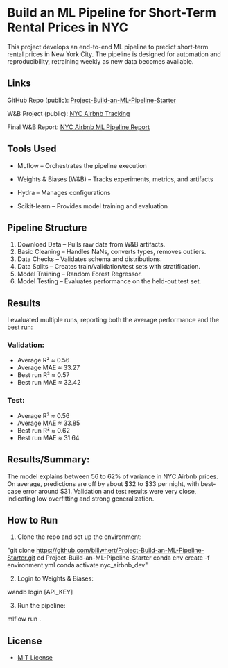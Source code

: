 # Build an ML Pipeline for Short-Term Rental Prices in NYC

This project develops an end-to-end ML pipeline to predict short-term rental prices in New York City. The pipeline is designed for automation and reproducibility, retraining weekly as new data becomes available.

## Links

GitHub Repo (public): [Project-Build-an-ML-Pipeline-Starter](https://github.com/billwhert/Project-Build-an-ML-Pipeline-Starter)

W&B Project (public): [NYC Airbnb Tracking](https://wandb.ai/wwhite29-skip/nyc_airbnb?nw=nwuserwwhite29)

Final W&B Report: [NYC Airbnb ML Pipeline Report](https://wandb.ai/wwhite29-skip/nyc_airbnb/reports/New-York-City-Airbnb-ML-Pipeline-Report-V1-0-0-V1-0-1--VmlldzoxNDQ4Njg5OQ)

## Tools Used

- MLflow – Orchestrates the pipeline execution

- Weights & Biases (W&B) – Tracks experiments, metrics, and artifacts

- Hydra – Manages configurations

- Scikit-learn – Provides model training and evaluation

## Pipeline Structure

1) Download Data – Pulls raw data from W&B artifacts.
2) Basic Cleaning – Handles NaNs, converts types, removes outliers.
3) Data Checks – Validates schema and distributions.
4) Data Splits – Creates train/validation/test sets with stratification.
5) Model Training – Random Forest Regressor.
6) Model Testing – Evaluates performance on the held-out test set.

## Results

I evaluated multiple runs, reporting both the average performance and the best run:

### Validation:

- Average R² ≈ 0.56
- Average MAE ≈ 33.27
- Best run R² ≈ 0.57
- Best run MAE ≈ 32.42

### Test:

- Average R² ≈ 0.56
- Average MAE ≈ 33.85
- Best run R² ≈ 0.62
- Best run MAE ≈ 31.64

## Results/Summary:
The model explains between 56 to 62% of variance in NYC Airbnb prices. On average, predictions are off by about $32 to $33 per night, with best-case error around $31. Validation and test results were very close, indicating low overfitting and strong generalization.

## How to Run

1) Clone the repo and set up the environment:

"git clone https://github.com/billwhert/Project-Build-an-ML-Pipeline-Starter.git
cd Project-Build-an-ML-Pipeline-Starter
conda env create -f environment.yml
conda activate nyc_airbnb_dev"

2) Login to Weights & Biases:

wandb login [API_KEY]

3) Run the pipeline:

mlflow run .

## License

- [MIT License](LICENSE.txt)
